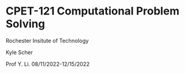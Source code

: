 # CPET-121 Computational Problem Solving
Rochester Insitute of Technology 

Kyle Scher

Prof Y. Li. 
08/11/2022-12/15/2022
